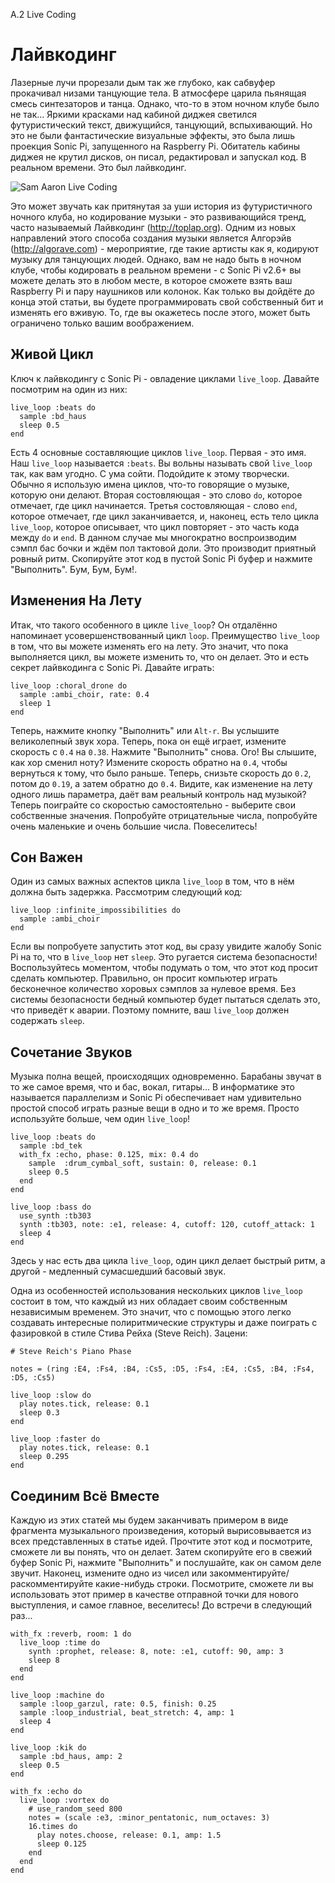 A.2 Live Coding

# Лайвкодинг

Лазерные лучи прорезали дым так же глубоко, как сабвуфер прокачивал низами
танцующие тела. В атмосфере царила пьянящая смесь синтезаторов и танца.
Однако, что-то в этом ночном клубе было не так... Яркими красками над кабиной
диджея светился футуристический текст, движущийся, танцующий, вспыхивающий.
Но это не были фантастические визуальные эффекты, это была лишь проекция Sonic
Pi, запущенного на Raspberry Pi. Обитатель кабины диджея не крутил дисков, он
писал, редактировал и запускал код. В реальном времени. Это был лайвкодинг.

![Sam Aaron Live Coding](../images/tutorial/articles/A.02-live-coding/sam-aaron-live-coding.png)

Это может звучать как притянутая за уши история из футуристичного ночного
клуба, но кодирование музыки - это развивающийся тренд, часто называемый 
Лайвкодинг (http://toplap.org). Одним из новых направлений этого способа
создания музыки является Алгорэйв (http://algorave.com) - мероприятие, где
такие артисты как я, кодируют музыку для танцующих людей. Однако, вам не надо
быть в ночном клубе, чтобы кодировать в реальном времени - с Sonic Pi v2.6+ вы
можете делать это в любом месте, в которое сможете взять ваш Raspberry Pi и
пару наушников или колонок. Как только вы дойдёте до конца этой статьи, вы
будете программировать свой собственный бит и изменять его вживую. То, где вы
окажетесь после этого, может быть ограничено только вашим воображением.

## Живой Цикл

Ключ к лайвкодингу с Sonic Pi - овладение циклами `live_loop`. Давайте
посмотрим на один из них:


    live_loop :beats do
      sample :bd_haus
      sleep 0.5
    end


Есть 4 основные составляющие циклов `live_loop`. Первая - это имя. Наш 
`live_loop` называется `:beats`. Вы вольны называть свой `live_loop` так, как
вам угодно. С ума сойти. Подойдите к этому творчески. Обычно я использую имена
циклов, что-то говорящие о музыке, которую они делают. Вторая состовляющая - 
это слово `do`, которое отмечает, где цикл начинается. Третья состовляющая - 
слово `end`, которое отмечает, где цикл заканчивается, и, наконец, есть тело
цикла `live_loop`, которое описывает, что цикл  повторяет - это часть кода
между `do` и `end`. В данном случае мы многократно воспроизводим сэмпл бас
бочки и ждём пол тактовой доли. Это производит приятный ровный ритм. Скопируйте
этот код в пустой Sonic Pi буфер и нажмите "Выполнить". Бум, Бум, Бум!.

## Изменения На Лету

Итак, что такого особенного в цикле `live_loop`? Он отдалённо напоминает
усовершенствованный цикл `loop`. Преимущество `live_loop` в том, что вы можете
изменять его на лету. Это значит, что пока выполняется цикл, вы можете изменить
то, что он делает. Это и есть секрет лайвкодинга с Sonic Pi. Давайте играть:


    live_loop :choral_drone do
      sample :ambi_choir, rate: 0.4
      sleep 1
    end


Теперь, нажмите кнопку "Выполнить" или `Alt-r`. Вы услышите великолепный звук
хора. Теперь, пока он ещё играет, измените скорость с `0.4` на `0.38`. Нажмите
"Выполнить" снова. Ого! Вы слышите, как хор сменил ноту? Измените скорость
обратно на `0.4`, чтобы вернуться к тому, что было раньше. Теперь, снизьте
скорость до `0.2`, потом до `0.19`, а затем обратно до `0.4`. Видите, как
изменение на лету одного лишь параметра, даёт вам реальный контроль над
музыкой? Теперь поиграйте со скоростью самостоятельно - выберите свои 
собственные значения. Попробуйте отрицательные числа, попробуйте очень
маленькие и очень большие числа. Повеселитесь!

## Сон Важен

Один из самых важных аспектов цикла `live_loop` в том, что в нём должна быть
задержка. Рассмотрим следующий код:


    live_loop :infinite_impossibilities do
      sample :ambi_choir
    end


Если вы попробуете запустить этот код, вы сразу увидите жалобу Sonic Pi на то,
что в `live_loop` нет `sleep`. Это ругается система безопасности!
Воспользуйтесь моментом, чтобы подумать о том, что этот код просит сделать
компьютер. Правильно, он просит компьютер играть бесконечное количество хоровых
сэмплов за нулевое время. Без системы безопасности бедный компьютер будет 
пытаться сделать это, что приведёт к аварии. Поэтому помните, ваш `live_loop`
должен содержать `sleep`.

## Сочетание Звуков

Музыка полна вещей, происходящих одновременно. Барабаны звучат в то же самое
время, что и бас, вокал, гитары... В информатике это называется параллелизм и
Sonic Pi обеспечивает нам удивительно простой способ играть разные вещи в одно
и то же время. Просто используйте больше, чем один `live_loop`!


    live_loop :beats do
      sample :bd_tek
      with_fx :echo, phase: 0.125, mix: 0.4 do
        sample  :drum_cymbal_soft, sustain: 0, release: 0.1
        sleep 0.5
      end
    end
  
    live_loop :bass do
      use_synth :tb303
      synth :tb303, note: :e1, release: 4, cutoff: 120, cutoff_attack: 1
      sleep 4
    end


Здесь у нас есть два цикла `live_loop`, один цикл делает быстрый ритм,
а другой - медленный сумасшедший басовый звук.

Одна из особенностей использования нескольких циклов `live_loop` состоит в том,
что каждый из них обладает своим собственным независимым временем. Это значит,
что с помощью этого легко создавать интересные полиритмические структуры и даже
поиграть с фазировкой в стиле Стива Рейха (Steve Reich). Зацени:


    # Steve Reich's Piano Phase
  
    notes = (ring :E4, :Fs4, :B4, :Cs5, :D5, :Fs4, :E4, :Cs5, :B4, :Fs4, :D5, :Cs5)
  
    live_loop :slow do
      play notes.tick, release: 0.1
      sleep 0.3
    end
  
    live_loop :faster do
      play notes.tick, release: 0.1
      sleep 0.295
    end


## Соединим Всё Вместе

Каждую из этих статей мы будем заканчивать примером в виде фрагмента 
музыкального произведения, который вырисовывается из всех представленных
в статье идей. Прочтите этот код и посмотрите, сможете ли вы понять, что он
делает. Затем скопируйте его в свежий буфер Sonic Pi, нажмите "Выполнить" 
и послушайте, как он самом деле звучит. Наконец, измените одно из чисел или
закомментируйте/раскомментируйте какие-нибудь строки. Посмотрите, сможете ли вы
использовать этот пример в качестве отправной точки для нового выступления, и
самое главное, веселитесь! До встречи в следующий раз...


    with_fx :reverb, room: 1 do
      live_loop :time do
        synth :prophet, release: 8, note: :e1, cutoff: 90, amp: 3
        sleep 8
      end
    end
  
    live_loop :machine do
      sample :loop_garzul, rate: 0.5, finish: 0.25
      sample :loop_industrial, beat_stretch: 4, amp: 1
      sleep 4
    end
  
    live_loop :kik do
      sample :bd_haus, amp: 2
      sleep 0.5
    end
  
    with_fx :echo do
      live_loop :vortex do
        # use_random_seed 800
        notes = (scale :e3, :minor_pentatonic, num_octaves: 3)
        16.times do
          play notes.choose, release: 0.1, amp: 1.5
          sleep 0.125
        end
      end
    end

